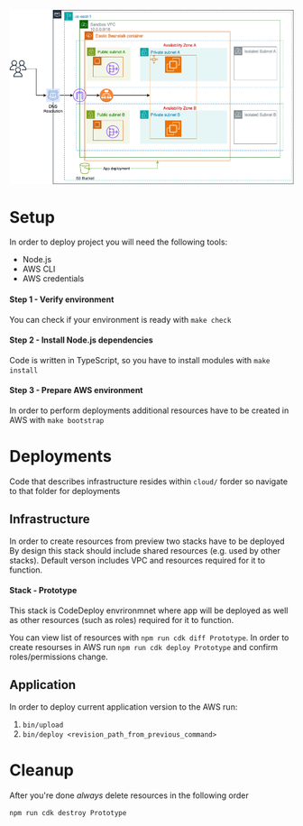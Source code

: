 ![AWS Cloud](PrototypeAWS.png)
# Setup
In order to deploy project you will need the following tools:
* Node.js
* AWS CLI
* AWS credentials
#### Step 1 - Verify environment
You can check if your environment is ready with `make check`
#### Step 2 - Install Node.js dependencies
Code is written in TypeScript, so you have to install modules with `make install`
#### Step 3 - Prepare AWS environment
In order to perform deployments additional resources have to be created in AWS with `make bootstrap`
# Deployments
Code that describes infrastructure resides within `cloud/` forder so navigate to that folder for deployments
## Infrastructure
In order to create resources from preview two stacks have to be deployed
By design this stack should include shared resources (e.g. used by other stacks). Default verson includes VPC and resources required for it to function.
#### Stack - Prototype
This stack is CodeDeploy envrironmnet where app will be deployed as well as other resources (such as roles) required for it to function.

You can view list of resources with `npm run cdk diff Prototype`. In order to create resourses in AWS run `npm run cdk deploy Prototype` and confirm roles/permissions change.
## Application
In order to deploy current application version to the AWS run:
1. `bin/upload`
2. `bin/deploy <revision_path_from_previous_command>`
# Cleanup
After you're done *always* delete resources in the following order
```
npm run cdk destroy Prototype
```
